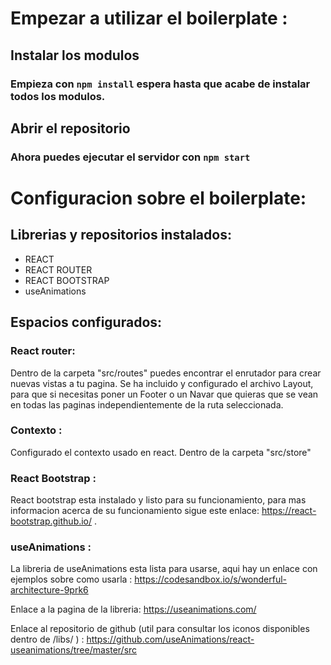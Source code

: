 # Empezar a utilizar el boilerplate :

## Instalar los modulos

### Empieza con `npm install` espera hasta que acabe de instalar todos los modulos.

## Abrir el repositorio

### Ahora puedes ejecutar el servidor con `npm start`

# Configuracion sobre el boilerplate:

## Librerias y repositorios instalados:

- REACT
- REACT ROUTER
- REACT BOOTSTRAP
- useAnimations

## Espacios configurados:

### React router:

Dentro de la carpeta "src/routes" puedes encontrar el enrutador para crear nuevas vistas a tu pagina.
Se ha incluido y configurado el archivo Layout, para que si necesitas poner un Footer o un Navar que quieras que se vean en todas las paginas independientemente de la ruta seleccionada.

### Contexto :

Configurado el contexto usado en react.
Dentro de la carpeta "src/store"

### React Bootstrap :

React bootstrap esta instalado y listo para su funcionamiento, para mas informacion acerca de su funcionamiento sigue este enlace: https://react-bootstrap.github.io/ .

### useAnimations :

La libreria de useAnimations esta lista para usarse, aqui hay un enlace con ejemplos sobre como usarla : https://codesandbox.io/s/wonderful-architecture-9prk6

Enlace a la pagina de la libreria: https://useanimations.com/

Enlace al repositorio de github (util para consultar los iconos disponibles dentro de /libs/ ) : https://github.com/useAnimations/react-useanimations/tree/master/src
